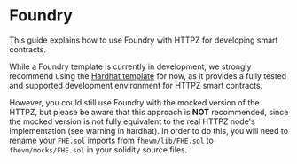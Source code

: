 # Foundry

This guide explains how to use Foundry with HTTPZ for developing smart contracts.

While a Foundry template is currently in development, we strongly recommend using the [Hardhat template](https://github.com/zama-ai/fhevm-hardhat-template) for now, as it provides a fully tested and supported development environment for HTTPZ smart contracts.

However, you could still use Foundry with the mocked version of the HTTPZ, but please be aware that this approach is **NOT** recommended, since the mocked version is not fully equivalent to the real HTTPZ node's implementation (see warning in hardhat). In order to do this, you will need to rename your `FHE.sol` imports from `fhevm/lib/FHE.sol` to `fhevm/mocks/FHE.sol` in your solidity source files.
